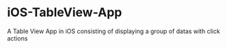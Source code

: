 # iOS-TableView-App
A Table View App in iOS consisting of displaying a group of datas with click actions
